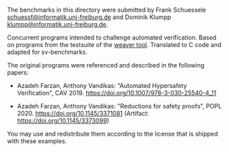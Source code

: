 <!--
SPDX-FileCopyrightText: 2021 F. Schuessele <schuessf@informatik.uni-freiburg.de>, D. Klumpp <klumpp@informatik.uni-freiburg.de>

SPDX-License-Identifier: LicenseRef-BSD-3-Clause-Attribution-Vandikas
-->

The benchmarks in this directory were submitted by Frank Schuessele <schuessf@informatik.uni-freiburg.de> and Dominik Klumpp <klumpp@informatik.uni-freiburg.de>.

Concurrent programs intended to challenge automated verification. Based on programs from the testsuite of the [weaver tool](https://github.com/weaver-verifier/weaver). Translated to C code and adapted for sv-benchmarks.

The original programs were referenced and described in the following papers:

  * Azadeh Farzan, Anthony Vandikas: "Automated Hypersafety Verification", CAV 2019. https://doi.org/10.1007/978-3-030-25540-4_11

  * Azadeh Farzan, Anthony Vandikas: "Reductions for safety proofs", POPL 2020. https://doi.org/10.1145/3371081 (Artifact: https://doi.org/10.1145/3373099)

You may use and redistribute them according to the license that is shipped with these examples.
